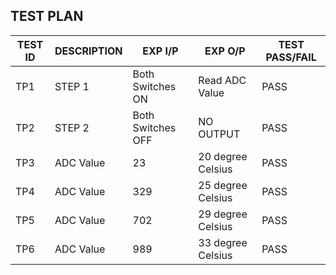 ## TEST PLAN

| TEST ID | DESCRIPTION | EXP I/P | EXP O/P | TEST PASS/FAIL |
| -- | -- | -- | -- | -- |
| TP1 | STEP 1 | Both Switches ON | Read ADC Value | PASS |
| TP2 | STEP 2 | Both Switches OFF | NO OUTPUT | PASS |
| TP3 | ADC Value | 23 | 20 degree Celsius | PASS |
| TP4 | ADC Value | 329 | 25 degree Celsius | PASS |
| TP5 | ADC Value | 702 | 29 degree Celsius | PASS |
| TP6 | ADC Value | 989 | 33 degree Celsius | PASS |
